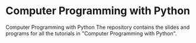# Computer Programming with Python
Computer Programming with Python
The repository contains the slides and programs for all the tutorials in "Computer Programming with Python".
